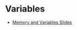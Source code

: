 # Variables

- [Memory and Variables Slides](https://docs.google.com/presentation/d/10MAcEF8Y_lPuy_tAfU66H5x-5fc9Zmred88mUElxpMs/)
